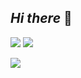 ## *Hi there* 👋



<p align:"center">
<img width:"40%" src="https://github-readme-stats.vercel.app/api?username=Vicksbabe58&show_icons=true&theme=radical"   />
<img width:"40%" src="http://github-readme-streak-stats.herokuapp.com?user=Vicksbabe58&theme=radical"/>
</p>
<p align:"center">
<img width:"30%" src="https://github-readme-stats.vercel.app/api/top-langs/?username=vicksbabe58&layout=compact&https://github.com/vicksbabe58/github-readme-stats"  />
</p>






<!--
**Vicksbabe58/Vicksbabe58** is a ✨ _special_ ✨ repository because its `README.md` (this file) appears on your GitHub profile.

Here are some ideas to get you started:

- 🔭 I’m currently working on ...
- 🌱 I’m currently learning ...
- 👯 I’m looking to collaborate on ...
- 🤔 I’m looking for help with ...
- 💬 Ask me about ...
- 📫 How to reach me: ...
- 😄 Pronouns: ...
- ⚡ Fun fact: ...
-->
